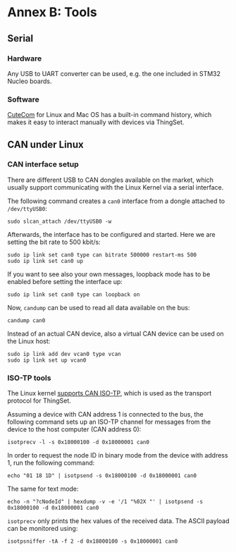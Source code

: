 # Annex B: Tools

## Serial

### Hardware

Any USB to UART converter can be used, e.g. the one included in STM32 Nucleo boards.

### Software

[CuteCom](http://cutecom.sourceforge.net/) for Linux and Mac OS has a built-in command history, which makes it easy to interact manually with devices via ThingSet.

## CAN under Linux

### CAN interface setup

There are different USB to CAN dongles available on the market, which usually support communicating with the Linux Kernel via a serial interface.

The following command creates a `can0` interface from a dongle attached to `/dev/ttyUSB0`:

```
sudo slcan_attach /dev/ttyUSB0 -w
```

Afterwards, the interface has to be configured and started. Here we are setting the bit rate to 500 kbit/s:

```
sudo ip link set can0 type can bitrate 500000 restart-ms 500
sudo ip link set can0 up
```

If you want to see also your own messages, loopback mode has to be enabled before setting the interface up:

```
sudo ip link set can0 type can loopback on
```

Now, `candump` can be used to read all data available on the bus:

```
candump can0
```

Instead of an actual CAN device, also a virtual CAN device can be used on the Linux host:

```
sudo ip link add dev vcan0 type vcan
sudo ip link set up vcan0
```

### ISO-TP tools

The Linux kernel [supports CAN ISO-TP](https://github.com/hartkopp/can-isotp), which is used as the transport protocol for ThingSet.

Assuming a device with CAN address 1 is connected to the bus, the following command sets up an ISO-TP channel for messages from the device to the host computer (CAN address 0):

```
isotprecv -l -s 0x18000100 -d 0x18000001 can0
```

In order to request the node ID in binary mode from the device with address 1, run the following command:

```
echo "01 18 1D" | isotpsend -s 0x18000100 -d 0x18000001 can0
```

The same for text mode:

```
echo -n "?cNodeId" | hexdump -v -e '/1 "%02X "' | isotpsend -s 0x18000100 -d 0x18000001 can0
```

`isotprecv` only prints the hex values of the received data. The ASCII payload can be monitored using:

```
isotpsniffer -tA -f 2 -d 0x18000100 -s 0x18000001 can0
```
